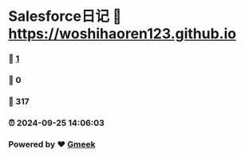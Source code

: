 # Salesforce日记 :link: https://woshihaoren123.github.io 
### :page_facing_up: [1](https://woshihaoren123.github.io/tag.html) 
### :speech_balloon: 0 
### :hibiscus: 317 
### :alarm_clock: 2024-09-25 14:06:03 
### Powered by :heart: [Gmeek](https://github.com/Meekdai/Gmeek)
